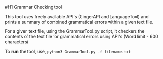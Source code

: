 #H1 Grammar Checking tool

This tool uses freely available API's (GingerAPI and LanguageTool) and prints a summary of combined grammatical errors within a given text file. 

For a given text file, using the GrammarTool.py script, it checkers the contents of the text file for grammatical errors using API's (Word limit - 600 characters)

To **run** the tool, use, `python3 GrammarTool.py -f filename.txt`
